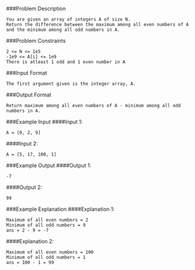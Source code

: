 
###Problem Description
```
You are given an array of integers A of size N.
Return the difference between the maximum among all even numbers of A and the minimum among all odd numbers in A.
```



###Problem Constraints
```
2 <= N <= 1e5
-1e9 <= A[i] <= 1e9
There is atleast 1 odd and 1 even number in A
```



###Input Format
```
The first argument given is the integer array, A.
```

###Output Format
```
Return maximum among all even numbers of A - minimum among all odd numbers in A.
```



###Example Input
####Input 1:

```
A = [0, 2, 9]
```
####Input 2:

```
A = [5, 17, 100, 1]
```


###Example Output
####Output 1:

```
-7
```
####Output 2:

```
99
```


###Example Explanation
####Explanation 1:

```
Maximum of all even numbers = 2
Minimum of all odd numbers = 9
ans = 2 - 9 = -7
```
####Explanation 2:

```
Maximum of all even numbers = 100
Minimum of all odd numbers = 1
ans = 100 - 1 = 99
```